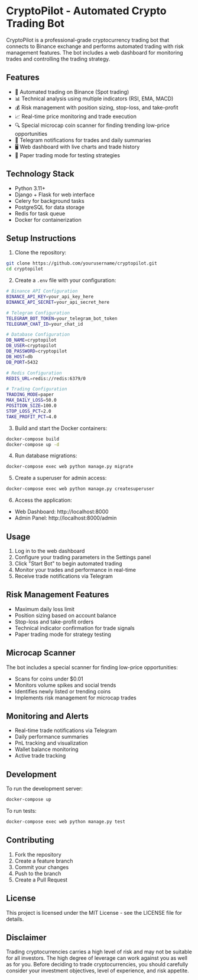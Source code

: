 # CryptoPilot - Automated Crypto Trading Bot

CryptoPilot is a professional-grade cryptocurrency trading bot that connects to Binance exchange and performs automated trading with risk management features. The bot includes a web dashboard for monitoring trades and controlling the trading strategy.

## Features

- 🤖 Automated trading on Binance (Spot trading)
- 📊 Technical analysis using multiple indicators (RSI, EMA, MACD)
- 💰 Risk management with position sizing, stop-loss, and take-profit
- 📈 Real-time price monitoring and trade execution
- 🔍 Special microcap coin scanner for finding trending low-price opportunities
- 📱 Telegram notifications for trades and daily summaries
- 🖥️ Web dashboard with live charts and trade history
- 📝 Paper trading mode for testing strategies

## Technology Stack

- Python 3.11+
- Django + Flask for web interface
- Celery for background tasks
- PostgreSQL for data storage
- Redis for task queue
- Docker for containerization

## Setup Instructions

1. Clone the repository:
```bash
git clone https://github.com/yourusername/cryptopilot.git
cd cryptopilot
```

2. Create a `.env` file with your configuration:
```bash
# Binance API Configuration
BINANCE_API_KEY=your_api_key_here
BINANCE_API_SECRET=your_api_secret_here

# Telegram Configuration
TELEGRAM_BOT_TOKEN=your_telegram_bot_token
TELEGRAM_CHAT_ID=your_chat_id

# Database Configuration
DB_NAME=cryptopilot
DB_USER=cryptopilot
DB_PASSWORD=cryptopilot
DB_HOST=db
DB_PORT=5432

# Redis Configuration
REDIS_URL=redis://redis:6379/0

# Trading Configuration
TRADING_MODE=paper
MAX_DAILY_LOSS=50.0
POSITION_SIZE=100.0
STOP_LOSS_PCT=2.0
TAKE_PROFIT_PCT=4.0
```

3. Build and start the Docker containers:
```bash
docker-compose build
docker-compose up -d
```

4. Run database migrations:
```bash
docker-compose exec web python manage.py migrate
```

5. Create a superuser for admin access:
```bash
docker-compose exec web python manage.py createsuperuser
```

6. Access the application:
- Web Dashboard: http://localhost:8000
- Admin Panel: http://localhost:8000/admin

## Usage

1. Log in to the web dashboard
2. Configure your trading parameters in the Settings panel
3. Click "Start Bot" to begin automated trading
4. Monitor your trades and performance in real-time
5. Receive trade notifications via Telegram

## Risk Management Features

- Maximum daily loss limit
- Position sizing based on account balance
- Stop-loss and take-profit orders
- Technical indicator confirmation for trade signals
- Paper trading mode for strategy testing

## Microcap Scanner

The bot includes a special scanner for finding low-price opportunities:
- Scans for coins under $0.01
- Monitors volume spikes and social trends
- Identifies newly listed or trending coins
- Implements risk management for microcap trades

## Monitoring and Alerts

- Real-time trade notifications via Telegram
- Daily performance summaries
- PnL tracking and visualization
- Wallet balance monitoring
- Active trade tracking

## Development

To run the development server:
```bash
docker-compose up
```

To run tests:
```bash
docker-compose exec web python manage.py test
```

## Contributing

1. Fork the repository
2. Create a feature branch
3. Commit your changes
4. Push to the branch
5. Create a Pull Request

## License

This project is licensed under the MIT License - see the LICENSE file for details.

## Disclaimer

Trading cryptocurrencies carries a high level of risk and may not be suitable for all investors. The high degree of leverage can work against you as well as for you. Before deciding to trade cryptocurrencies, you should carefully consider your investment objectives, level of experience, and risk appetite. 